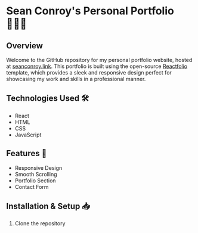 # Sean Conroy's Personal Portfolio 👩🏽‍🚀

## Overview

Welcome to the GitHub repository for my personal portfolio website, hosted at [seanconroy.link](https://seanconroy.link). This portfolio is built using the open-source [Reactfolio](https://github.com/truethari/reactfolio) template, which provides a sleek and responsive design perfect for showcasing my work and skills in a professional manner.

## Technologies Used 🛠️

- React
- HTML
- CSS
- JavaScript

## Features 🌟

- Responsive Design
- Smooth Scrolling
- Portfolio Section
- Contact Form

## Installation & Setup 📥

1. Clone the repository
